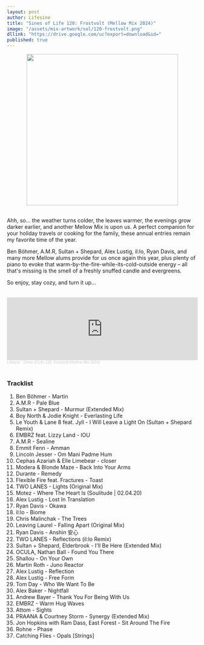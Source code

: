 ```yaml
---
layout: post
author: Lifesine
title: "Sines of Life 120: Frostvolt (Mellow Mix 2024)"
image: "/assets/mix-artwork/sol/120-frostvolt.png"
dllink: "https://drive.google.com/uc?export=download&id="
published: true
---
```


<div style="text-align:center"><img src="{{ page.image }}" width="400px" height="auto" /></div>
<br>

Ahh, so... the weather turns colder, the leaves warmer, the evenings grow darker earlier, and another Mellow Mix is upon us. A perfect companion for your holiday travels or cooking for the family, these annual entries remain my favorite time of the year.

Ben Böhmer, A.M.R, Sultan + Shepard, Alex Lustig, il:lo, Ryan Davis, and many more Mellow alums provide for us once again this year, plus plenty of piano to evoke that warm-by-the-fire-while-its-cold-outside energy – all that's missing is the smell of a freshly snuffed candle and evergreens.

So enjoy, stay cozy, and turn it up...

<br>

<iframe width="100%" height="166" scrolling="no" frameborder="no" allow="autoplay" src="https://w.soundcloud.com/player/?url=https%3A//api.soundcloud.com/tracks/1968009251%3Fsecret_token%3Ds-t2ii3DKmjtc&color=%23dfdd6e&auto_play=false&hide_related=false&show_comments=true&show_user=true&show_reposts=false&show_teaser=true"></iframe><div style="font-size: 10px; color: #cccccc;line-break: anywhere;word-break: normal;overflow: hidden;white-space: nowrap;text-overflow: ellipsis; font-family: Interstate,Lucida Grande,Lucida Sans Unicode,Lucida Sans,Garuda,Verdana,Tahoma,sans-serif;font-weight: 100;"><a href="https://soundcloud.com/lifesine" title="Lifesine" target="_blank" style="color: #cccccc; text-decoration: none;">Lifesine</a> · <a href="https://soundcloud.com/lifesine/sol-120/s-t2ii3DKmjtc" title="Sines of Life 120: Frostvolt (Mellow Mix 2024)" target="_blank" style="color: #cccccc; text-decoration: none;">Sines of Life 120: Frostvolt (Mellow Mix 2024)</a></div>

<br>

### Tracklist

01. Ben Böhmer - Martin
02. A.M.R - Pale Blue
03. Sultan + Shepard - Murmur (Extended Mix)
04. Boy North & Jodie Knight - Everlasting Life
05. Le Youth & Lane 8 feat. Jyll - I Will Leave a Light On (Sultan + Shepard Remix)
06. EMBRZ feat. Lizzy Land - IOU
07. A.M.R - Sealine
08. Emmit Fenn - Amman
09. Lincoln Jesser - Om Mani Padme Hum
10. Cephas Azariah & Elle Limebear - closer
11. Modera & Blonde Maze - Back Into Your Arms
12. Durante - Remedy
13. Flexible Fire feat. Fractures - Toast
14. TWO LANES - Lights (Original Mix)
15. Motez - Where The Heart Is (Soulitude | 02.04.20)
16. Alex Lustig - Lost In Translation
17. Ryan Davis - Okawa
18. il:lo - Biome
19. Chris Malinchak - The Trees
20. Leaving Laurel - Falling Apart (Original Mix)
21. Ryan Davis - Anshin 安心
22. TWO LANES - Reflections (il:lo Remix)
23. Sultan + Shepard, Elderbrook - I'll Be Here (Extended Mix)
24. OCULA, Nathan Ball - Found You There
25. Shallou - On Your Own
26. Martin Roth - Juno Reactor
27. Alex Lustig - Reflection
28. Alex Lustig - Free Form
29. Tom Day - Who We Want To Be
30. Alex Baker - Nightfall
31. Andrew Bayer - Thank You For Being With Us
32. EMBRZ - Warm Hug Waves
33. Attom - Sights
34. PRAANA & Courtney Storm - Synergy (Extended Mix)
35. Jon Hopkins with Ram Dass, East Forest - Sit Around The Fire
36. Rohne - Phase
37. Catching Flies - Opals [Strings]


<br>
